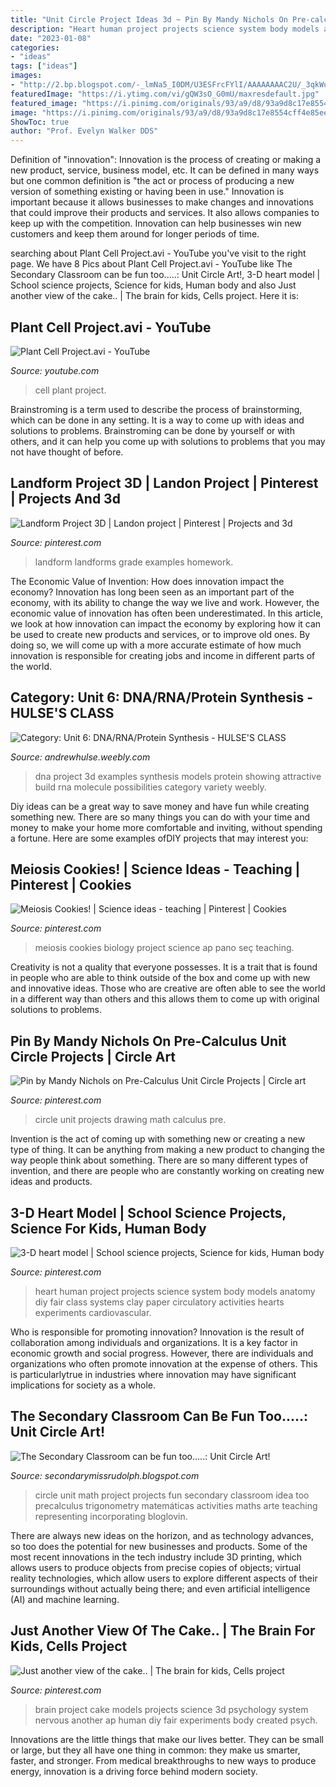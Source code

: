 ```yaml
---
title: "Unit Circle Project Ideas 3d ~ Pin By Mandy Nichols On Pre-calculus Unit Circle Projects"
description: "Heart human project projects science system body models anatomy diy fair class systems clay paper circulatory activities hearts experiments cardiovascular"
date: "2023-01-08"
categories:
- "ideas"
tags: ["ideas"]
images:
- "http://2.bp.blogspot.com/-_lmNa5_I0DM/U3ESFrcFYlI/AAAAAAAAC2U/_3qkWu3FfO4/s1600/blogger-image--1836254628.jpg"
featuredImage: "https://i.ytimg.com/vi/gQW3sO_G0mU/maxresdefault.jpg"
featured_image: "https://i.pinimg.com/originals/93/a9/d8/93a9d8c17e8554cff4e85ee287e3f7a5.jpg"
image: "https://i.pinimg.com/originals/93/a9/d8/93a9d8c17e8554cff4e85ee287e3f7a5.jpg"
ShowToc: true
author: "Prof. Evelyn Walker DDS"
---
```



Definition of "innovation":
Innovation is the process of creating or making a new product, service, business model, etc. It can be defined in many ways but one common definition is "the act or process of producing a new version of something existing or having been in use." 
Innovation is important because it allows businesses to make changes and innovations that could improve their products and services. It also allows companies to keep up with the competition. Innovation can help businesses win new customers and keep them around for longer periods of time.

	

		
searching about Plant Cell Project.avi - YouTube you've visit to the right page. We have 8 Pics about Plant Cell Project.avi - YouTube like The Secondary Classroom can be fun too.....: Unit Circle Art!, 3-D heart model | School science projects, Science for kids, Human body and also Just another view of the cake.. | The brain for kids, Cells project. Here it is:
		
    
## Plant Cell Project.avi - YouTube

<img loading=lazy src="https://i.ytimg.com/vi/gQW3sO_G0mU/maxresdefault.jpg" onerror="this.onerror=null;this.src='https://tse3.mm.bing.net/th?id=OIP.XjgcARLRcxamWeoHpwjvNgHaEK&amp;pid=15.1';" alt="Plant Cell Project.avi - YouTube">

_Source: youtube.com_

>cell plant project. 

	

Brainstroming is a term used to describe the process of brainstorming, which can be done in any setting. It is a way to come up with ideas and solutions to problems. Brainstroming can be done by yourself or with others, and it can help you come up with solutions to problems that you may not have thought of before.

    
## Landform Project 3D | Landon Project | Pinterest | Projects And 3d

<img loading=lazy src="https://s-media-cache-ak0.pinimg.com/736x/54/42/bd/5442bd29a763fae2d9d6f3eb37c40076.jpg" onerror="this.onerror=null;this.src='https://tse3.mm.bing.net/th?id=OIP.kmn2Af7UxPLqsTVGSNR5KwHaFj&amp;pid=15.1';" alt="Landform Project 3D | Landon project | Pinterest | Projects and 3d">

_Source: pinterest.com_

>landform landforms grade examples homework. 

	

The Economic Value of Invention: How does innovation impact the economy?
Innovation has long been seen as an important part of the economy, with its ability to change the way we live and work. However, the economic value of innovation has often been underestimated. In this article, we look at how innovation can impact the economy by exploring how it can be used to create new products and services, or to improve old ones. By doing so, we will come up with a more accurate estimate of how much innovation is responsible for creating jobs and income in different parts of the world.

    
## Category: Unit 6: DNA/RNA/Protein Synthesis - HULSE&#039;S CLASS

<img loading=lazy src="https://andrewhulse.weebly.com/uploads/1/7/7/7/17772039/9324201_orig.jpg" onerror="this.onerror=null;this.src='https://tse1.mm.bing.net/th?id=OIP.Np6pknxYrcc75B64gpoj6gHaFj&amp;pid=15.1';" alt="Category: Unit 6: DNA/RNA/Protein Synthesis - HULSE&#039;S CLASS">

_Source: andrewhulse.weebly.com_

>dna project 3d examples synthesis models protein showing attractive build rna molecule possibilities category variety weebly. 

	

Diy ideas can be a great way to save money and have fun while creating something new. There are so many things you can do with your time and money to make your home more comfortable and inviting, without spending a fortune. Here are some examples ofDIY projects that may interest you: 

    
## Meiosis Cookies! | Science Ideas - Teaching | Pinterest | Cookies

<img loading=lazy src="https://s-media-cache-ak0.pinimg.com/736x/79/bf/e6/79bfe65c9e01ec92adb7daf730faefbf.jpg" onerror="this.onerror=null;this.src='https://tse4.mm.bing.net/th?id=OIP.U4SGBmrz5wTXbN4B817McQHaFh&amp;pid=15.1';" alt="Meiosis Cookies! | Science ideas - teaching | Pinterest | Cookies">

_Source: pinterest.com_

>meiosis cookies biology project science ap pano seç teaching. 

	

Creativity is not a quality that everyone possesses. It is a trait that is found in people who are able to think outside of the box and come up with new and innovative ideas. Those who are creative are often able to see the world in a different way than others and this allows them to come up with original solutions to problems.

    
## Pin By Mandy Nichols On Pre-Calculus Unit Circle Projects | Circle Art

<img loading=lazy src="https://i.pinimg.com/736x/34/7e/d1/347ed13b31723dc89b1244b22f680e3f.jpg" onerror="this.onerror=null;this.src='https://tse3.mm.bing.net/th?id=OIP.w65KJbdOzLBkxS-HGWAiOwHaJ3&amp;pid=15.1';" alt="Pin by Mandy Nichols on Pre-Calculus Unit Circle Projects | Circle art">

_Source: pinterest.com_

>circle unit projects drawing math calculus pre. 

	

Invention is the act of coming up with something new or creating a new type of thing. It can be anything from making a new product to changing the way people think about something. There are so many different types of invention, and there are people who are constantly working on creating new ideas and products.

    
## 3-D Heart Model | School Science Projects, Science For Kids, Human Body

<img loading=lazy src="https://i.pinimg.com/736x/45/00/4f/45004f4271fb24a7d53ae0069c6d1e8f--diy-heart-model-heart-model-project.jpg" onerror="this.onerror=null;this.src='https://tse3.mm.bing.net/th?id=OIP.xGTvbuoPwInHNBlh2416jQHaJ3&amp;pid=15.1';" alt="3-D heart model | School science projects, Science for kids, Human body">

_Source: pinterest.com_

>heart human project projects science system body models anatomy diy fair class systems clay paper circulatory activities hearts experiments cardiovascular. 

	

Who is responsible for promoting innovation?
Innovation is the result of collaboration among individuals and organizations. It is a key factor in economic growth and social progress. However, there are individuals and organizations who often promote innovation at the expense of others. This is particularlytrue in industries where innovation may have significant implications for society as a whole.

    
## The Secondary Classroom Can Be Fun Too.....: Unit Circle Art!

<img loading=lazy src="http://2.bp.blogspot.com/-_lmNa5_I0DM/U3ESFrcFYlI/AAAAAAAAC2U/_3qkWu3FfO4/s1600/blogger-image--1836254628.jpg" onerror="this.onerror=null;this.src='https://tse1.mm.bing.net/th?id=OIP.khFimxBdOz66mOTwOiJxsQAAAA&amp;pid=15.1';" alt="The Secondary Classroom can be fun too.....: Unit Circle Art!">

_Source: secondarymissrudolph.blogspot.com_

>circle unit math project projects fun secondary classroom idea too precalculus trigonometry matemáticas activities maths arte teaching representing incorporating bloglovin. 

	

There are always new ideas on the horizon, and as technology advances, so too does the potential for new businesses and products. Some of the most recent innovations in the tech industry include 3D printing, which allows users to produce objects from precise copies of objects; virtual reality technologies, which allow users to explore different aspects of their surroundings without actually being there; and even artificial intelligence (AI) and machine learning.

    
## Just Another View Of The Cake.. | The Brain For Kids, Cells Project

<img loading=lazy src="https://i.pinimg.com/originals/93/a9/d8/93a9d8c17e8554cff4e85ee287e3f7a5.jpg" onerror="this.onerror=null;this.src='https://tse3.mm.bing.net/th?id=OIP.YqEfBj_AR3-l9xnKHk_p8AHaJ4&amp;pid=15.1';" alt="Just another view of the cake.. | The brain for kids, Cells project">

_Source: pinterest.com_

>brain project cake models projects science 3d psychology system nervous another ap human diy fair experiments body created psych. 

	

Innovations are the little things that make our lives better. They can be small or large, but they all have one thing in common: they make us smarter, faster, and stronger. From medical breakthroughs to new ways to produce energy, innovation is a driving force behind modern society.

